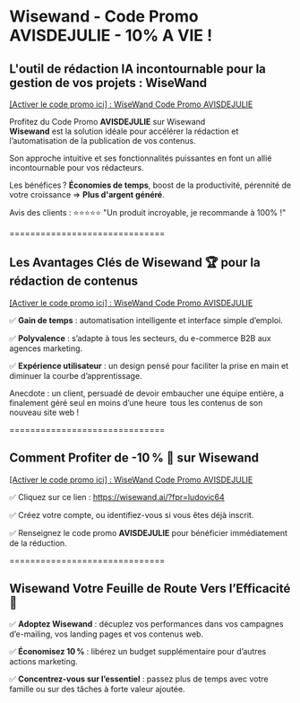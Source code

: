 <h1>Wisewand - Code Promo AVISDEJULIE - 10% A VIE !</h1>
<h2>L'outil de r&eacute;daction IA incontournable pour la gestion de vos projets : WiseWand</h2>
<p><a title="WiseWand Code Promo" href="https://wisewand.ai/?fpr=ludovic64">[Activer le code promo ici] : WiseWand Code Promo AVISDEJULIE</a></p>
<p>Profitez du Code Promo <strong>AVISDEJULIE</strong> sur Wisewand <br /><strong>Wisewand</strong> est la solution id&eacute;ale pour acc&eacute;l&eacute;rer la r&eacute;daction et l&rsquo;automatisation de la publication de vos contenus.</p>
<p>Son approche intuitive et ses fonctionnalit&eacute;s puissantes en font un alli&eacute; incontournable pour vos r&eacute;dacteurs.</p>
<p>Les b&eacute;n&eacute;fices ? <strong>&Eacute;conomies de temps</strong>, boost de la productivit&eacute;, p&eacute;rennit&eacute; de votre croissance =&gt; <strong>Plus d'argent g&eacute;n&eacute;r&eacute;</strong>.</p>
<p>Avis des clients : ⭐️⭐️⭐️⭐️⭐️ "Un produit incroyable, je recommande à 100% !"</p>
<p>==============================</p>
<h2>Les Avantages Cl&eacute;s de Wisewand 🏆 pour la r&eacute;daction de contenus</h2>
<p><a title="WiseWand Code Promo" href="https://wisewand.ai/?fpr=ludovic64">[Activer le code promo ici] : WiseWand Code Promo AVISDEJULIE</a></p>
<p>✅ <strong>Gain de temps</strong> : automatisation intelligente et interface simple d&rsquo;emploi.</p>
<p>✅ <strong>Polyvalence</strong> : s&rsquo;adapte &agrave; tous les secteurs, du e-commerce B2B aux agences marketing.</p>
<p>✅ <strong>Exp&eacute;rience utilisateur</strong> : un design pens&eacute; pour faciliter la prise en main et diminuer la courbe d&rsquo;apprentissage.</p>
<p>Anecdote : un client, persuad&eacute; de devoir embaucher une &eacute;quipe enti&egrave;re, a finalement g&eacute;r&eacute; seul en moins d&rsquo;une heure  tous les contenus de son nouveau site web !</p>
<p>==============================</p>
<h2>Comment Profiter de -10 % 🤩 sur Wisewand</h2>
<p><a title="WiseWand Code Promo" href="https://wisewand.ai/?fpr=ludovic64">[Activer le code promo ici] : WiseWand Code Promo AVISDEJULIE</a></p>
<p>✅ Cliquez sur ce lien : <a href="https://wisewand.ai/?fpr=ludovic64">https://wisewand.ai/?fpr=ludovic64 </a></p>
<p>✅ Cr&eacute;ez votre compte, ou identifiez-vous si vous &ecirc;tes d&eacute;j&agrave; inscrit.</p>
<p>✅ Renseignez le code promo <strong>AVISDEJULIE</strong> pour b&eacute;n&eacute;ficier imm&eacute;diatement de la r&eacute;duction.</p>
<p>==============================</p>
<h2>Wisewand Votre Feuille de Route Vers l&rsquo;Efficacit&eacute; 🚀</h2>
<p>✅ <strong>Adoptez Wisewand</strong> : d&eacute;cuplez vos performances dans vos campagnes d&rsquo;e-mailing, vos landing pages et vos contenus web.</p>
<p>✅ <strong>&Eacute;conomisez 10 %</strong> : lib&eacute;rez un budget suppl&eacute;mentaire pour d&rsquo;autres actions marketing.</p>
<p>✅ <strong>Concentrez-vous sur l&rsquo;essentiel</strong> : passez plus de temps avec votre famille ou sur des t&acirc;ches &agrave; forte valeur ajout&eacute;e.</p>
